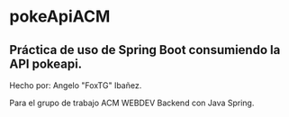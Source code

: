 # pokeApiACM
## Práctica de uso de Spring Boot consumiendo la API pokeapi.

Hecho por: Angelo "FoxTG" Ibañez.

Para el grupo de trabajo ACM WEBDEV Backend con Java Spring.
